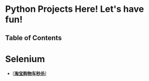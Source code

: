 # Python Projects Here! Let's have fun!

Table of Contents
-----------------

# Selenium
* [<a href="https://github.com/Mucly/pyfun/tree/master/Selenium/%E6%B7%98%E5%AE%9D%E8%B4%AD%E7%89%A9%E8%BD%A6%E7%A7%92%E6%9D%80"><strong>淘宝购物车秒杀</strong></a>]

